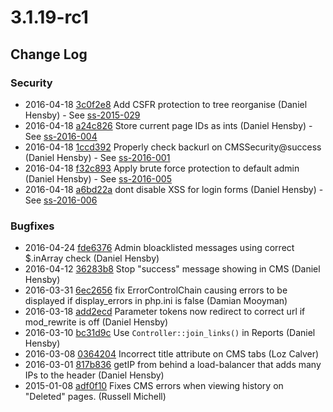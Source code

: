 # 3.1.19-rc1

<!--- Changes below this line will be automatically regenerated -->

## Change Log

### Security

 * 2016-04-18 [3c0f2e8](https://github.com/silverstripe/silverstripe-framework/commit/3c0f2e8e11a1bead64d869854b9dfc0f80e7579a) Add CSFR protection to tree reorganise (Daniel Hensby) - See [ss-2015-029](http://www.silverstripe.org/download/security-releases/ss-2015-029)
 * 2016-04-18 [a24c826](https://github.com/silverstripe/silverstripe-framework/commit/a24c8260b1d048dc6a0836eb1be9a1ca2056e770) Store current page IDs as ints (Daniel Hensby) - See [ss-2016-004](http://www.silverstripe.org/download/security-releases/ss-2016-004)
 * 2016-04-18 [1ccd392](https://github.com/silverstripe/silverstripe-framework/commit/1ccd3926e3dcecaa5c1b4f26a390d9eacc24a893) Properly check backurl on CMSSecurity@success (Daniel Hensby) - See [ss-2016-001](http://www.silverstripe.org/download/security-releases/ss-2016-001)
 * 2016-04-18 [f32c893](https://github.com/silverstripe/silverstripe-framework/commit/f32c893546340c8c279fd1ab6d4269e9d6539bc2) Apply brute force protection to default admin (Daniel Hensby) - See [ss-2016-005](http://www.silverstripe.org/download/security-releases/ss-2016-005)
 * 2016-04-18 [a6bd22a](https://github.com/silverstripe/silverstripe-framework/commit/a6bd22ab2f3b11a054d20be13306a19089510989) dont disable XSS for login forms (Daniel Hensby) - See [ss-2016-006](http://www.silverstripe.org/download/security-releases/ss-2016-006)

### Bugfixes

 * 2016-04-24 [fde6376](https://github.com/silverstripe/silverstripe-framework/commit/fde6376996dbaba31601065869c60676845eeb85) Admin bloacklisted messages using correct $.inArray check (Daniel Hensby)
 * 2016-04-12 [36283b8](https://github.com/silverstripe/silverstripe-framework/commit/36283b86d5305cc2c5d4823e54972cd301978389) Stop "success" message showing in CMS (Daniel Hensby)
 * 2016-03-31 [6ec2656](https://github.com/silverstripe/silverstripe-framework/commit/6ec26562019454483db79132a5c076cfa87dfe34) fix ErrorControlChain causing errors to be displayed if display_errors in php.ini is false (Damian Mooyman)
 * 2016-03-18 [add2ecd](https://github.com/silverstripe/silverstripe-framework/commit/add2ecdf8bb977a0234cf773b578eae9872a0d28) Parameter tokens now redirect to correct url if mod_rewrite is off (Daniel Hensby)
 * 2016-03-10 [bc31d9c](https://github.com/silverstripe/silverstripe-cms/commit/bc31d9ca9c667ba9015e35d5eae20158056a7b7c) Use `Controller::join_links()` in Reports (Daniel Hensby)
 * 2016-03-08 [0364204](https://github.com/silverstripe/silverstripe-cms/commit/036420470da5def5c8e45c94601d3494273d476c) Incorrect title attribute on CMS tabs (Loz Calver)
 * 2016-03-01 [817b836](https://github.com/silverstripe/silverstripe-framework/commit/817b83687028894574ba5a8e8ee8f3af21f23188) getIP from behind a load-balancer that adds many IPs to the header (Daniel Hensby)
 * 2015-01-08 [adf0f10](https://github.com/silverstripe/silverstripe-framework/commit/adf0f102cc7a04cf8fcac8743801d48214118cad) Fixes CMS errors when viewing history on "Deleted" pages. (Russell Michell)
